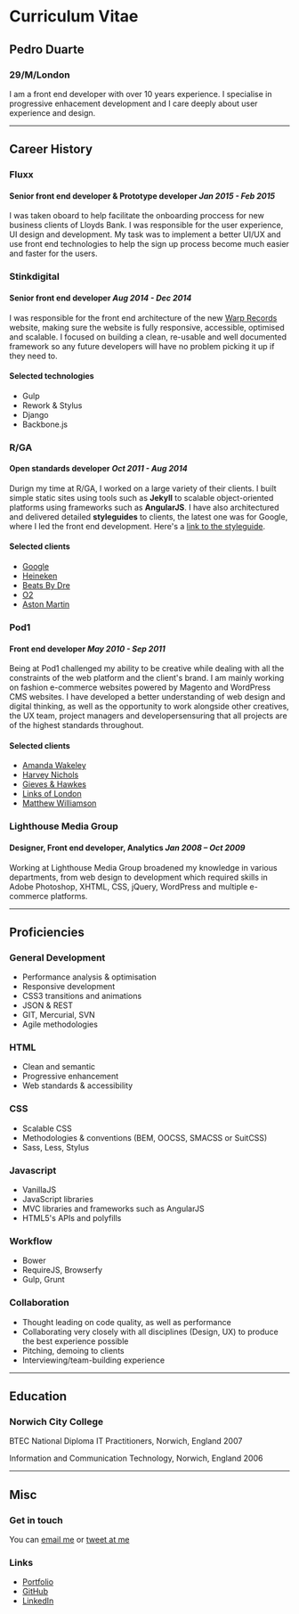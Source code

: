# Curriculum Vitae

## Pedro Duarte

### 29/M/London

I am a front end developer with over 10 years experience. I specialise in progressive enhacement development and I care deeply about user experience and design.

---

## Career History

### Fluxx

#### Senior front end developer & Prototype developer _Jan 2015 - Feb 2015_

I was taken oboard to help facilitate the onboarding proccess for new business clients of Lloyds Bank. I was responsible for the user experience, UI design and development. My task was to implement a better UI/UX and use front end technologies to help the sign up process become much easier and faster for the users.

### Stinkdigital

#### Senior front end developer _Aug 2014 - Dec 2014_

I was responsible for the front end architecture of the new [Warp Records](http://warp.net "Warp Records") website, making sure the website is fully responsive, accessible, optimised and scalable. I focused on building a clean, re-usable and well documented framework so any future developers will have no problem picking it up if they need to.

#### Selected technologies

- Gulp
- Rework & Stylus
- Django
- Backbone.js

### R/GA

#### Open standards developer _Oct 2011 - Aug 2014_

Durign my time at R/GA, I worked on a large variety of their clients. I built simple static sites using tools such as **Jekyll** to scalable object-oriented platforms using frameworks such as **AngularJS**. I have also architectured and delivered detailed **styleguides** to clients, the latest one was for Google, where I led the front end development. Here's a [link to the styleguide](https://developers.google.com/web/fundamentals/resources/styleguide/ "Web Fundamentals Styelguide").

#### Selected clients

- [Google](http://developers.google.com/web/fundamentals "Google - Web Fundamentals")
- [Heineken](http://openyourcity.heineken.com/ "Heineken - Open Your City")
- [Beats By Dre](http://beatsbydre.com "Beats By Dre")
- [O2](https://www.youtube.com/user/TheO2London/TakeYourPlace "O2 - Take Your Place")
- [Aston Martin](http://www.astonmartin.com/ "Aston Martin")

### Pod1

#### Front end developer _May 2010 - Sep 2011_

Being at Pod1 challenged my ability to be creative while dealing with all the constraints of the web platform and the client's brand. I am mainly working on fashion e-commerce websites powered by Magento and WordPress CMS websites. I have developed a better understanding of web design and digital thinking, as well as the opportunity to work alongside other creatives, the UX team, project managers and developersensuring that all projects are of the highest standards throughout.

#### Selected clients

- [Amanda Wakeley](http://www.amandawakeley.com "Amanda Wakeley")
- [Harvey Nichols](http://www.harveynichols.com "Harvey Nichols")
- [Gieves & Hawkes](http://www.gievesandhawkes.com "Gieves & Hawkes")
- [Links of London](http://www.linksoflondon.com "Links of London")
- [Matthew Williamson](http://www.matthewwilliamson.com "Matthew Williamson")

### Lighthouse Media Group

#### Designer, Front end developer, Analytics _Jan 2008 – Oct 2009_

Working at Lighthouse Media Group broadened my knowledge in various departments, from web design to development which required skills in Adobe Photoshop, XHTML, CSS, jQuery, WordPress and multiple e-commerce platforms.

---

## Proficiencies

### General Development

- Performance analysis & optimisation
- Responsive development
- CSS3 transitions and animations
- JSON & REST
- GIT, Mercurial, SVN
- Agile methodologies

### HTML

- Clean and semantic
- Progressive enhancement
- Web standards & accessibility

### CSS

- Scalable CSS
- Methodologies & conventions (BEM, OOCSS, SMACSS or SuitCSS)
- Sass, Less, Stylus

### Javascript

- VanillaJS
- JavaScript libraries
- MVC libraries and frameworks such as AngularJS
- HTML5's APIs and polyfills

### Workflow

- Bower
- RequireJS, Browserfy
- Gulp, Grunt

### Collaboration

- Thought leading on code quality, as well as performance
- Collaborating very closely with all disciplines (Design, UX) to produce the best experience possible
- Pitching, demoing to clients
- Interviewing/team-building experience

---

## Education

### Norwich City College

BTEC National Diploma IT Practitioners, Norwich, England 2007

Information and Communication Technology, Norwich, England 2006

---

## Misc

### Get in touch

You can [email me](mailto:contact@peduarte.com) or [tweet at me](http://twitter.com/peduarte)

### Links

- [Portfolio](http://ped.ro "Portfolio")
- [GitHub](http://www.github.com/peduarte "Github Profile")
- [LinkedIn](http://uk.linkedin.com/in/peduarteltd "LinkedIn Profile")
